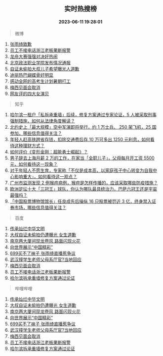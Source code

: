<div align="center"><h2>实时热搜榜</h2><h4>2023-06-11 19:28:01</h4></div>

> 微博  

1. [张雨绮致歉](https://s.weibo.com/weibo?q=%E5%BC%A0%E9%9B%A8%E7%BB%AE%E8%87%B4%E6%AD%89&t=31&band_rank=1&Refer=top)<br />
2. [员工不接电话浙江老板果断报警](https://s.weibo.com/weibo?q=%23%E5%91%98%E5%B7%A5%E4%B8%8D%E6%8E%A5%E7%94%B5%E8%AF%9D%E6%B5%99%E6%B1%9F%E8%80%81%E6%9D%BF%E6%9E%9C%E6%96%AD%E6%8A%A5%E8%AD%A6%23&t=31&band_rank=2&Refer=top)<br />
3. [龙舟大赛强强对决好热闹](https://s.weibo.com/weibo?q=%23%E9%BE%99%E8%88%9F%E5%A4%A7%E8%B5%9B%E5%BC%BA%E5%BC%BA%E5%AF%B9%E5%86%B3%E5%A5%BD%E7%83%AD%E9%97%B9%23&t=31&band_rank=3&Refer=top)<br />
4. [北京政法职业学院发布情况通报](https://s.weibo.com/weibo?q=%23%E5%8C%97%E4%BA%AC%E6%94%BF%E6%B3%95%E8%81%8C%E4%B8%9A%E5%AD%A6%E9%99%A2%E5%8F%91%E5%B8%83%E6%83%85%E5%86%B5%E9%80%9A%E6%8A%A5%23&t=31&band_rank=4&Refer=top)<br />
5. [自证未偷拍大叔儿子希望曝光人道歉](https://s.weibo.com/weibo?q=%23%E8%87%AA%E8%AF%81%E6%9C%AA%E5%81%B7%E6%8B%8D%E5%A4%A7%E5%8F%94%E5%84%BF%E5%AD%90%E5%B8%8C%E6%9C%9B%E6%9B%9D%E5%85%89%E4%BA%BA%E9%81%93%E6%AD%89%23&t=31&band_rank=5&Refer=top)<br />
6. [迪丽热巴蝴蝶骨好明显](https://s.weibo.com/weibo?q=%23%E8%BF%AA%E4%B8%BD%E7%83%AD%E5%B7%B4%E8%9D%B4%E8%9D%B6%E9%AA%A8%E5%A5%BD%E6%98%8E%E6%98%BE%23&t=31&band_rank=6&Refer=top)<br />
7. [感动全网的高考生计划暑期打工](https://s.weibo.com/weibo?q=%23%E6%84%9F%E5%8A%A8%E5%85%A8%E7%BD%91%E7%9A%84%E9%AB%98%E8%80%83%E7%94%9F%E8%AE%A1%E5%88%92%E6%9A%91%E6%9C%9F%E6%89%93%E5%B7%A5%23&t=31&band_rank=7&Refer=top)<br />
8. [梅西见面会取消](https://s.weibo.com/weibo?q=%23%E6%A2%85%E8%A5%BF%E8%A7%81%E9%9D%A2%E4%BC%9A%E5%8F%96%E6%B6%88%23&t=31&band_rank=8&Refer=top)<br />
9. [网友评的四大女演贝](https://s.weibo.com/weibo?q=%23%E7%BD%91%E5%8F%8B%E8%AF%84%E7%9A%84%E5%9B%9B%E5%A4%A7%E5%A5%B3%E6%BC%94%E8%B4%9D%23&t=31&band_rank=9&Refer=top)<br />

> 知乎  

1. [哈尔滨一租户「私拆承重墙」后续，修复方案通过专家论证，5 人被采取刑事强制措施，如何从法律角度解读？](https://www.zhihu.com/question/605991803)<br />
2. [北约史上「最大规模」空中军演即将举行，约 1 万士兵、 250 架飞机，25 国参加，哪些信息值得关注？](https://www.zhihu.com/question/605985210)<br />
3. [年轻人赶高铁跨省存钱，扣除交通费后存 10 万可多出 1250 元利息，如何看待这种理财方式？](https://www.zhihu.com/question/606011560)<br />
4. [如何评价《变形金刚：超能勇士崛起》？](https://www.zhihu.com/question/605098353)<br />
5. [男子辞去上海月薪 2 万的工作，在家当「全职儿子」，父母每月开工资 5500 元，如何看待这一现象？](https://www.zhihu.com/question/605994770)<br />
6. [对于年轻人不愿生育，专家称「不仅是成本高，以家庭孩子中心转变为自我中心影响重大」，如何看待这一观点？](https://www.zhihu.com/question/606014215)<br />
7. [广州市监测发现 2 例猴痘病例，猴痘是怎样传播的，应该采取哪些防疫措施？](https://www.zhihu.com/question/605983642)<br />
8. [欧洲足坛十大「三冠王」球队，你认为哪队最具统治力，巴萨六冠王还是宇宙最强吗？](https://www.zhihu.com/question/605978412)<br />
9. [「中国股票博物馆馆长」任良成先后操纵 16 只股票被罚近 3 亿，终身禁入证券市场，哪些信息值得关注？](https://www.zhihu.com/question/605994743)<br />

> 百度  

1. [传承灿烂中华文明](https://www.baidu.com/s?wd=%E4%BC%A0%E6%89%BF%E7%81%BF%E7%83%82%E4%B8%AD%E5%8D%8E%E6%96%87%E6%98%8E&sa=fyb_news&rsv_dl=fyb_news)<br />
2. [大叔自证未偷拍仍遭曝光 女生道歉](https://www.baidu.com/s?wd=%E5%A4%A7%E5%8F%94%E8%87%AA%E8%AF%81%E6%9C%AA%E5%81%B7%E6%8B%8D%E4%BB%8D%E9%81%AD%E6%9B%9D%E5%85%89+%E5%A5%B3%E7%94%9F%E9%81%93%E6%AD%89&sa=fyb_news&rsv_dl=fyb_news)<br />
3. [南京两大厦间现龙卷风 路面闪现火花](https://www.baidu.com/s?wd=%E5%8D%97%E4%BA%AC%E4%B8%A4%E5%A4%A7%E5%8E%A6%E9%97%B4%E7%8E%B0%E9%BE%99%E5%8D%B7%E9%A3%8E+%E8%B7%AF%E9%9D%A2%E9%97%AA%E7%8E%B0%E7%81%AB%E8%8A%B1&sa=fyb_news&rsv_dl=fyb_news)<br />
4. [向世界展示“中国精彩”](https://www.baidu.com/s?wd=%E5%90%91%E4%B8%96%E7%95%8C%E5%B1%95%E7%A4%BA%E2%80%9C%E4%B8%AD%E5%9B%BD%E7%B2%BE%E5%BD%A9%E2%80%9D&sa=fyb_news&rsv_dl=fyb_news)<br />
5. [699买不了袜子 张雨绮直播惹争议](https://www.baidu.com/s?wd=699%E4%B9%B0%E4%B8%8D%E4%BA%86%E8%A2%9C%E5%AD%90+%E5%BC%A0%E9%9B%A8%E7%BB%AE%E7%9B%B4%E6%92%AD%E6%83%B9%E4%BA%89%E8%AE%AE&sa=fyb_news&rsv_dl=fyb_news)<br />
6. [武汉撞学生老师父母系厅官?当地回应](https://www.baidu.com/s?wd=%E6%AD%A6%E6%B1%89%E6%92%9E%E5%AD%A6%E7%94%9F%E8%80%81%E5%B8%88%E7%88%B6%E6%AF%8D%E7%B3%BB%E5%8E%85%E5%AE%98%3F%E5%BD%93%E5%9C%B0%E5%9B%9E%E5%BA%94&sa=fyb_news&rsv_dl=fyb_news)<br />
7. [梅西见面会取消](https://www.baidu.com/s?wd=%E6%A2%85%E8%A5%BF%E8%A7%81%E9%9D%A2%E4%BC%9A%E5%8F%96%E6%B6%88&sa=fyb_news&rsv_dl=fyb_news)<br />
8. [员工不接电话浙江老板果断报警](https://www.baidu.com/s?wd=%E5%91%98%E5%B7%A5%E4%B8%8D%E6%8E%A5%E7%94%B5%E8%AF%9D%E6%B5%99%E6%B1%9F%E8%80%81%E6%9D%BF%E6%9E%9C%E6%96%AD%E6%8A%A5%E8%AD%A6&sa=fyb_news&rsv_dl=fyb_news)<br />
9. [哈尔滨拆承重墙修复方案通过论证](https://www.baidu.com/s?wd=%E5%93%88%E5%B0%94%E6%BB%A8%E6%8B%86%E6%89%BF%E9%87%8D%E5%A2%99%E4%BF%AE%E5%A4%8D%E6%96%B9%E6%A1%88%E9%80%9A%E8%BF%87%E8%AE%BA%E8%AF%81&sa=fyb_news&rsv_dl=fyb_news)<br />

> 哔哩哔哩  

1. [传承灿烂中华文明](https://www.baidu.com/s?wd=%E4%BC%A0%E6%89%BF%E7%81%BF%E7%83%82%E4%B8%AD%E5%8D%8E%E6%96%87%E6%98%8E&sa=fyb_news&rsv_dl=fyb_news)<br />
2. [大叔自证未偷拍仍遭曝光 女生道歉](https://www.baidu.com/s?wd=%E5%A4%A7%E5%8F%94%E8%87%AA%E8%AF%81%E6%9C%AA%E5%81%B7%E6%8B%8D%E4%BB%8D%E9%81%AD%E6%9B%9D%E5%85%89+%E5%A5%B3%E7%94%9F%E9%81%93%E6%AD%89&sa=fyb_news&rsv_dl=fyb_news)<br />
3. [南京两大厦间现龙卷风 路面闪现火花](https://www.baidu.com/s?wd=%E5%8D%97%E4%BA%AC%E4%B8%A4%E5%A4%A7%E5%8E%A6%E9%97%B4%E7%8E%B0%E9%BE%99%E5%8D%B7%E9%A3%8E+%E8%B7%AF%E9%9D%A2%E9%97%AA%E7%8E%B0%E7%81%AB%E8%8A%B1&sa=fyb_news&rsv_dl=fyb_news)<br />
4. [向世界展示“中国精彩”](https://www.baidu.com/s?wd=%E5%90%91%E4%B8%96%E7%95%8C%E5%B1%95%E7%A4%BA%E2%80%9C%E4%B8%AD%E5%9B%BD%E7%B2%BE%E5%BD%A9%E2%80%9D&sa=fyb_news&rsv_dl=fyb_news)<br />
5. [699买不了袜子 张雨绮直播惹争议](https://www.baidu.com/s?wd=699%E4%B9%B0%E4%B8%8D%E4%BA%86%E8%A2%9C%E5%AD%90+%E5%BC%A0%E9%9B%A8%E7%BB%AE%E7%9B%B4%E6%92%AD%E6%83%B9%E4%BA%89%E8%AE%AE&sa=fyb_news&rsv_dl=fyb_news)<br />
6. [武汉撞学生老师父母系厅官?当地回应](https://www.baidu.com/s?wd=%E6%AD%A6%E6%B1%89%E6%92%9E%E5%AD%A6%E7%94%9F%E8%80%81%E5%B8%88%E7%88%B6%E6%AF%8D%E7%B3%BB%E5%8E%85%E5%AE%98%3F%E5%BD%93%E5%9C%B0%E5%9B%9E%E5%BA%94&sa=fyb_news&rsv_dl=fyb_news)<br />
7. [梅西见面会取消](https://www.baidu.com/s?wd=%E6%A2%85%E8%A5%BF%E8%A7%81%E9%9D%A2%E4%BC%9A%E5%8F%96%E6%B6%88&sa=fyb_news&rsv_dl=fyb_news)<br />
8. [员工不接电话浙江老板果断报警](https://www.baidu.com/s?wd=%E5%91%98%E5%B7%A5%E4%B8%8D%E6%8E%A5%E7%94%B5%E8%AF%9D%E6%B5%99%E6%B1%9F%E8%80%81%E6%9D%BF%E6%9E%9C%E6%96%AD%E6%8A%A5%E8%AD%A6&sa=fyb_news&rsv_dl=fyb_news)<br />
9. [哈尔滨拆承重墙修复方案通过论证](https://www.baidu.com/s?wd=%E5%93%88%E5%B0%94%E6%BB%A8%E6%8B%86%E6%89%BF%E9%87%8D%E5%A2%99%E4%BF%AE%E5%A4%8D%E6%96%B9%E6%A1%88%E9%80%9A%E8%BF%87%E8%AE%BA%E8%AF%81&sa=fyb_news&rsv_dl=fyb_news)<br />
